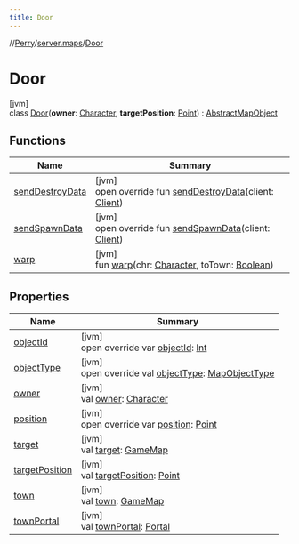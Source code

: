 ```yaml
---
title: Door
---
```

//[Perry](../../../index.html)/[server.maps](../index.html)/[Door](index.html)



# Door



[jvm]\
class [Door](index.html)(**owner**: [Character](../../client/-character/index.html), **targetPosition**: [Point](https://docs.oracle.com/javase/8/docs/api/java/awt/Point.html)) : [AbstractMapObject](../-abstract-map-object/index.html)



## Functions


| Name | Summary |
|---|---|
| [sendDestroyData](send-destroy-data.html) | [jvm]<br>open override fun [sendDestroyData](send-destroy-data.html)(client: [Client](../../client/-client/index.html)) |
| [sendSpawnData](send-spawn-data.html) | [jvm]<br>open override fun [sendSpawnData](send-spawn-data.html)(client: [Client](../../client/-client/index.html)) |
| [warp](warp.html) | [jvm]<br>fun [warp](warp.html)(chr: [Character](../../client/-character/index.html), toTown: [Boolean](https://kotlinlang.org/api/latest/jvm/stdlib/kotlin/-boolean/index.html)) |


## Properties


| Name | Summary |
|---|---|
| [objectId](index.html#1118080655%2FProperties%2F863300109) | [jvm]<br>open override var [objectId](index.html#1118080655%2FProperties%2F863300109): [Int](https://kotlinlang.org/api/latest/jvm/stdlib/kotlin/-int/index.html) |
| [objectType](object-type.html) | [jvm]<br>open override val [objectType](object-type.html): [MapObjectType](../-map-object-type/index.html) |
| [owner](owner.html) | [jvm]<br>val [owner](owner.html): [Character](../../client/-character/index.html) |
| [position](position.html) | [jvm]<br>open override var [position](position.html): [Point](https://docs.oracle.com/javase/8/docs/api/java/awt/Point.html) |
| [target](target.html) | [jvm]<br>val [target](target.html): [GameMap](../-game-map/index.html) |
| [targetPosition](target-position.html) | [jvm]<br>val [targetPosition](target-position.html): [Point](https://docs.oracle.com/javase/8/docs/api/java/awt/Point.html) |
| [town](town.html) | [jvm]<br>val [town](town.html): [GameMap](../-game-map/index.html) |
| [townPortal](town-portal.html) | [jvm]<br>val [townPortal](town-portal.html): [Portal](../../server/-portal/index.html) |

